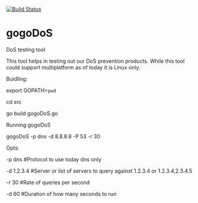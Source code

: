[![Build Status](https://magnum.travis-ci.com/JNPRAutomate/gogoDoS.svg?token=Taq81d9PL7keqp96e9qu&branch=master)](https://magnum.travis-ci.com/JNPRAutomate/gogoDoS)

gogoDoS
=======

DoS testing tool

This tool helps in testing out our DoS prevention products. While this tool could support multiplatform as of today it is Linux only.

Buidling:

export GOPATH=`pwd`

cd src

go build gogoDoS.go

Running gogoDoS

gogoDoS -p dns -d 8.8.8.8 -P 53 -r 30
 
  Opts:

  -p dns #Protocol to use today dns only

  -d 1.2.3.4 #Server or list of servers to query against 1.2.3.4 or 1.2.3.4,2.3.4.5

  -r 30 #Rate of queries per second

  -d 60 #Duration of how many seconds to run


